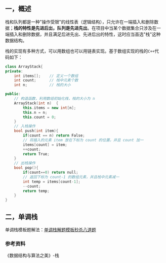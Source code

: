 ## 一，概述

栈和队列都是一种"操作受限"的线性表（逻辑结构），只允许在一端插入和删除数据；**栈的特性是先进后出，队列是先进先出**。在项目中当某个数据集合只涉及在一端插入和删除数据，并且满足后进先出、先进后出的特性，这时应当首选"栈"这种数据结构。

栈的实现有多种方式，可以用数组也可以用链表实现。基于数组实现的栈的`C++`代码如下：

```c++
class ArrayStack{
private:
    int items[];    // 定义一个数组
    int count;      // 栈中元素个数
    int n;          // 栈的大小

public:
    // 构造函数，利用数组初始化栈，栈的大小为 n
    ArrayStack(int n)  {
        this.items = new int[n];
        this.n = n;
        this.count = 0;
    }
    // 入栈操作
    bool push(int item){
        if(count == n) return False;
        // 将插入的元素 item 放在下标为 count 的位置，并且 count 加一
        items[count] = item;
        ++count;
        return True;
    }
    // 出栈操作
    bool pop(){
        if(count==0) return null;
        // 返回下标为 count-1 的数组元素，并且栈中元素减一
        int temp = items[count-1];
        --count;
        return temp;
    }
}
```

## 二，单调栈

单调栈模板题解法：[单调栈解题模板秒杀八道题](https://lucifer.ren/blog/2020/11/03/monotone-stack/)

### 参考资料

《数据结构与算法之美》-栈
